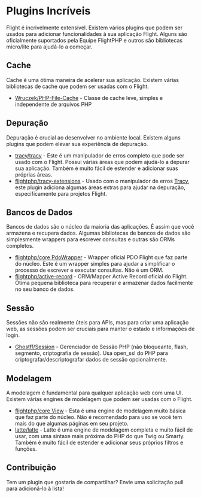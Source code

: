 # Plugins Incríveis

Flight é incrivelmente extensível. Existem vários plugins que podem ser usados para adicionar funcionalidades à sua aplicação Flight. Alguns são oficialmente suportados pela Equipe FlightPHP e outros são bibliotecas micro/lite para ajudá-lo a começar.

## Cache

Cache é uma ótima maneira de acelerar sua aplicação. Existem várias bibliotecas de cache que podem ser usadas com o Flight.

- [Wruczek/PHP-File-Cache](/awesome-plugins/php-file-cache) - Classe de cache leve, simples e independente de arquivos PHP

## Depuração

Depuração é crucial ao desenvolver no ambiente local. Existem alguns plugins que podem elevar sua experiência de depuração.

- [tracy/tracy](/awesome-plugins/tracy) - Este é um manipulador de erros completo que pode ser usado com o Flight. Possui várias áreas que podem ajudá-lo a depurar sua aplicação. Também é muito fácil de estender e adicionar suas próprias áreas.
- [flightphp/tracy-extensions](/awesome-plugins/tracy-extensions) - Usado com o manipulador de erros [Tracy](/awesome-plugins/tracy), este plugin adiciona algumas áreas extras para ajudar na depuração, especificamente para projetos Flight.

## Bancos de Dados

Bancos de dados são o núcleo da maioria das aplicações. É assim que você armazena e recupera dados. Algumas bibliotecas de bancos de dados são simplesmente wrappers para escrever consultas e outras são ORMs completos.

- [flightphp/core PdoWrapper](/awesome-plugins/pdo-wrapper) - Wrapper oficial PDO Flight que faz parte do núcleo. Este é um wrapper simples para ajudar a simplificar o processo de escrever e executar consultas. Não é um ORM.
- [flightphp/active-record](/awesome-plugins/active-record) - ORM/Mapper Active Record oficial do Flight. Ótima pequena biblioteca para recuperar e armazenar dados facilmente no seu banco de dados.

## Sessão

Sessões não são realmente úteis para APIs, mas para criar uma aplicação web, as sessões podem ser cruciais para manter o estado e informações de login.

- [Ghostff/Session](/awesome-plugins/session) - Gerenciador de Sessão PHP (não bloqueante, flash, segmento, criptografia de sessão). Usa open_ssl do PHP para criptografar/descriptografar dados de sessão opcionalmente.

## Modelagem

A modelagem é fundamental para qualquer aplicação web com uma UI. Existem várias engines de modelagem que podem ser usadas com o Flight.

- [flightphp/core View](/learn#views) - Esta é uma engine de modelagem muito básica que faz parte do núcleo. Não é recomendado para uso se você tem mais do que algumas páginas em seu projeto.
- [latte/latte](/awesome-plugins/latte) - Latte é uma engine de modelagem completa e muito fácil de usar, com uma sintaxe mais próxima do PHP do que Twig ou Smarty. Também é muito fácil de estender e adicionar seus próprios filtros e funções.

## Contribuição

Tem um plugin que gostaria de compartilhar? Envie uma solicitação pull para adicioná-lo à lista!